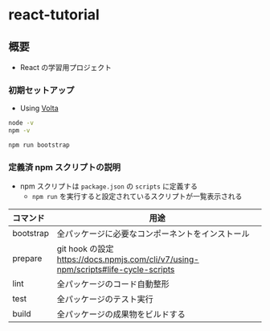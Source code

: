 # react-tutorial

## 概要

- React の学習用プロジェクト

### 初期セットアップ

- Using [Volta](https://docs.volta.sh/guide/getting-started)

```sh
node -v
npm -v
```

```sh
npm run bootstrap
```

### 定義済 npm スクリプトの説明

- npm スクリプトは `package.json` の `scripts` に定義する
  - `npm run` を実行すると設定されているスクリプトが一覧表示される

| コマンド  | 用途                                                                                  |
| :-------- | ------------------------------------------------------------------------------------- |
| bootstrap | 全パッケージに必要なコンポーネントをインストール                                      |
| prepare   | git hook の設定<br>https://docs.npmjs.com/cli/v7/using-npm/scripts#life-cycle-scripts |
| lint      | 全パッケージのコード自動整形                                                          |
| test      | 全パッケージのテスト実行                                                              |
| build     | 全パッケージの成果物をビルドする                                                      |
